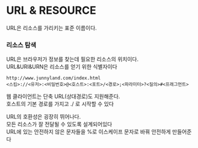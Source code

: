 # URL & RESOURCE

URL은 리소스를 가리키는 표준 이름이다.

### 리소스 탐색

URL은 브라우저가 정보를 찾는데 필요한 리소스의 위치이다.\
URL\&URI\&URN은 리소스를 얻기 위한 식별자이다

```
http://www.junnyland.com/index.html
<스킴>://<유저>:<비밀번호>@<호스트>:<포트>/<경로>;<파라미터>?<질의>#<프래그먼트>
```

웹 클라이언트는 단축 URL(상대경로)도 지원해준다.\
호스트의 기본 경로를 가지고 ./ 로 시작할 수 있다

URL의 호환성은 굉장히 뛰어나다.\
모든 리소스가 잘 전달될 수 있도록 설계되어있다\
URL에 있는 안전하지 않은 문자들을 %로 이스케이프 문자로 바꿔 안전하게 만들어준다
